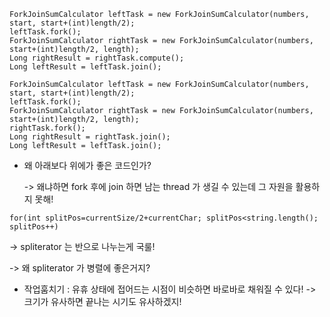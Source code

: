 ```
ForkJoinSumCalculator leftTask = new ForkJoinSumCalculator(numbers, start, start+(int)length/2);
leftTask.fork();
ForkJoinSumCalculator rightTask = new ForkJoinSumCalculator(numbers, start+(int)length/2, length);
Long rightResult = rightTask.compute();
Long leftResult = leftTask.join();

```

```
ForkJoinSumCalculator leftTask = new ForkJoinSumCalculator(numbers, start, start+(int)length/2);
leftTask.fork();
ForkJoinSumCalculator rightTask = new ForkJoinSumCalculator(numbers, start+(int)length/2, length);
rightTask.fork();
Long rightResult = rightTask.join();
Long leftResult = leftTask.join();
```

- 왜 아래보다 위에가 좋은 코드인가?
    
    -> 왜냐하면 fork 후에 join 하면 남는 thread 가 생길 수 있는데 그 자원을 활용하지 못해!  


```
for(int splitPos=currentSize/2+currentChar; splitPos<string.length(); splitPos++)
```


-> spliterator 는 반으로 나누는게 국룰!

-> 왜 spliterator 가 병렬에 좋은거지?

- 작업훔치기 : 유휴 상태에 접어드는 시점이 비슷하면 바로바로 채워질 수 있다! -> 크기가 유사하면 끝나는 시기도 유사하겠지!

